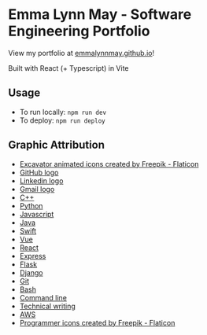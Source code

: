 # Emma Lynn May - Software Engineering Portfolio

View my portfolio at <a href="https://emmalynnmay.github.io/">emmalynnmay.github.io</a>!

Built with React (+ Typescript) in Vite

## Usage
* To run locally: `npm run dev`
* To deploy: `npm run deploy`

## Graphic Attribution
* <a href="https://www.flaticon.com/free-animated-icons/excavator" title="excavator animated icons">Excavator animated icons created by Freepik - Flaticon</a>
* [GitHub logo](https://upload.wikimedia.org/wikipedia/commons/9/91/Octicons-mark-github.svg)
* [Linkedin logo](https://openvisualfx.com/wp-content/uploads/2019/10/linkedin-icon-logo-png-transparent.png)
* [Gmail logo](https://upload.wikimedia.org/wikipedia/commons/thumb/7/7e/Gmail_icon_%282020%29.svg/2560px-Gmail_icon_%282020%29.svg.png)
* [C++](https://upload.wikimedia.org/wikipedia/commons/thumb/1/18/ISO_C%2B%2B_Logo.svg/1822px-ISO_C%2B%2B_Logo.svg.png)
* [Python](https://upload.wikimedia.org/wikipedia/commons/thumb/c/c3/Python-logo-notext.svg/1869px-Python-logo-notext.svg.png)
* [Javascript](https://upload.wikimedia.org/wikipedia/commons/thumb/6/6a/JavaScript-logo.png/768px-JavaScript-logo.png)
* [Java](https://cdn-icons-png.flaticon.com/512/226/226777.png)
* [Swift](https://cdn-icons-png.flaticon.com/512/5968/5968371.png)
* [Vue](https://upload.wikimedia.org/wikipedia/commons/thumb/9/95/Vue.js_Logo_2.svg/2367px-Vue.js_Logo_2.svg.png)
* [React](https://upload.wikimedia.org/wikipedia/commons/thumb/a/a7/React-icon.svg/1150px-React-icon.svg.png)
* [Express](https://miro.medium.com/v2/resize:fit:1400/0*-VVwL0nee9RgEhJB.png)
* [Flask](https://static-00.iconduck.com/assets.00/flask-icon-1594x2048-84mjydzf.png)
* [Django](https://www.svgrepo.com/show/353657/django-icon.svg)
* [Git](https://upload.wikimedia.org/wikipedia/commons/thumb/3/3f/Git_icon.svg/2048px-Git_icon.svg.png)
* [Bash](https://upload.wikimedia.org/wikipedia/commons/thumb/2/20/Bash_Logo_black_and_white_icon_only.svg/300px-Bash_Logo_black_and_white_icon_only.svg.png)
* [Command line](https://e7.pngegg.com/pngimages/704/597/png-clipart-computer-icons-command-line-interface-linux-system-console-command-line-icon-miscellaneous-text.png)
* [Technical writing](https://cdn-icons-png.flaticon.com/512/9943/9943779.png)
* [AWS](https://upload.wikimedia.org/wikipedia/commons/thumb/9/93/Amazon_Web_Services_Logo.svg/2560px-Amazon_Web_Services_Logo.svg.png)
* <a href="https://www.flaticon.com/free-icons/programmer" title="programmer icons">Programmer icons created by Freepik - Flaticon</a>
